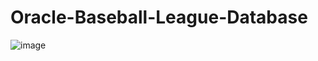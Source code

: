 # Oracle-Baseball-League-Database
![image](https://github.com/user-attachments/assets/db8d5e93-7045-45b3-be07-f128aae306a7)

